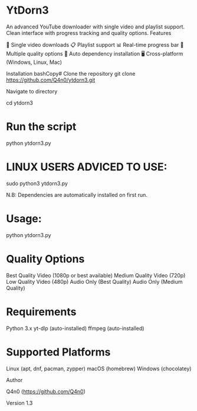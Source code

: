 # YtDorn3
An advanced YouTube downloader with single video and playlist support. Clean interface with progress tracking and quality options.
Features

🎥 Single video downloads
📋 Playlist support
📊 Real-time progress bar
🎨 Multiple quality options
🔄 Auto dependency installation
🖥️ Cross-platform (Windows, Linux, Mac)

Installation
bashCopy# Clone the repository
git clone https://github.com/Q4n0/ytdorn3.git

Navigate to directory

cd ytdorn3

# Run the script
python ytdorn3.py

# LINUX USERS ADVICED TO USE:
sudo python3 ytdorn3.py

N.B: Dependencies are automatically installed on first run.

# Usage:
python ytdorn3.py

# Quality Options

Best Quality Video (1080p or best available)
Medium Quality Video (720p)
Low Quality Video (480p)
Audio Only (Best Quality)
Audio Only (Medium Quality)

# Requirements

Python 3.x
yt-dlp (auto-installed)
ffmpeg (auto-installed)

# Supported Platforms

Linux (apt, dnf, pacman, zypper)
macOS (homebrew)
Windows (chocolatey)

Author

Q4n0 (https://github.com/Q4n0)

Version
1.3
